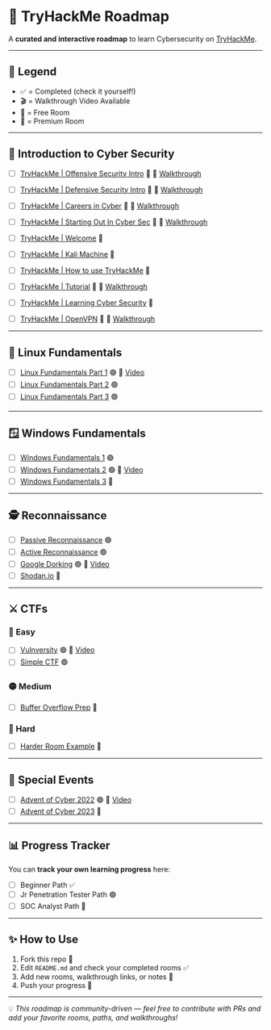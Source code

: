# 🚀 TryHackMe Roadmap  

A **curated and interactive roadmap** to learn Cybersecurity on [TryHackMe](https://tryhackme.com).  

---

## 📌 Legend  
- ✅ = Completed (check it yourself!)  
- 🎬 = Walkthrough Video Available  
- 🎁 = Free Room  
- 💸 = Premium Room  

---

## 📂 Introduction to Cyber Security 

- [ ] [TryHackMe | Offensive Security Intro](https://tryhackme.com/room/offensivesecurityintrokK) 🎁 🎥 [Walkthrough](https://www.youtube.com/watch?v=lBRHTtwsBeo)   
- [ ] [TryHackMe | Defensive Security Intro](https://tryhackme.com/room/defensivesecurityintro) 🎁 🎥 [Walkthrough](https://www.youtube.com/watch?v=3fG3HpEnM2A)  
- [ ] [TryHackMe | Careers in Cyber](https://tryhackme.com/room/careersincyber) 🎁 🎥 [Walkthrough](https://www.youtube.com/watch?v=9sMDzMIp-98)    
- [ ] [TryHackMe | Starting Out In Cyber Sec](https://tryhackme.com/room/startingoutincybersec) 🎁 🎥 [Walkthrough](https://www.youtube.com/watch?v=5g6D69bmQdw)
- [ ] [TryHackMe | Welcome](https://tryhackme.com/room/hello) 🎁 
- [ ] [TryHackMe | Kali Machine](https://tryhackme.com/room/kali) 💸
- [ ] [TryHackMe | How to use TryHackMe](https://tryhackme.com/room/howtousetryhackme) 🎁 
- [ ] [TryHackMe | Tutorial](https://tryhackme.com/room/tutorial) 🎁 🎥 [Walkthrough](https://www.youtube.com/watch?v=ROO2pDPgja4)
- [ ] [TryHackMe | Learning Cyber Security](https://tryhackme.com/room/beginnerpathintro) 🎁
- [ ] [TryHackMe | OpenVPN](https://tryhackme.com/room/openvpn) 🎁 🎥 [Walkthrough](https://www.youtube.com/watch?v=Qm3SQE-dPdA)
  

---

## 🐧 Linux Fundamentals  

- [ ] [Linux Fundamentals Part 1](https://tryhackme.com/room/linuxfundamentalspart1) 🟢 🎥 [Video](https://youtu.be/zzzzz)  
- [ ] [Linux Fundamentals Part 2](https://tryhackme.com/room/linuxfundamentalspart2) 🟢  
- [ ] [Linux Fundamentals Part 3](https://tryhackme.com/room/linuxfundamentalspart3) 🟢  

---

## 🪟 Windows Fundamentals  

- [ ] [Windows Fundamentals 1](https://tryhackme.com/room/windowsfundamentals1xbx) 🟢  
- [ ] [Windows Fundamentals 2](https://tryhackme.com/room/windowsfundamentals2x0x) 🟢 🎥 [Video](https://youtu.be/aaaaa)  
- [ ] [Windows Fundamentals 3](https://tryhackme.com/room/windowsfundamentals3xzx) 🔴  

---

## 🕵️ Reconnaissance  

- [ ] [Passive Reconnaissance](https://tryhackme.com/room/passiverecon) 🟢  
- [ ] [Active Reconnaissance](https://tryhackme.com/room/activerecon) 🟢  
- [ ] [Google Dorking](https://tryhackme.com/room/googledorking) 🟢 🎥 [Video](https://youtu.be/bbbbb)  
- [ ] [Shodan.io](https://tryhackme.com/room/shodan) 🔴  

---

## ⚔️ CTFs  

### 🎯 Easy  
- [ ] [Vulnversity](https://tryhackme.com/room/vulnversity) 🟢 🎥 [Video](https://youtu.be/ccccc)  
- [ ] [Simple CTF](https://tryhackme.com/room/easyctf) 🟢  

### 🟡 Medium  
- [ ] [Buffer Overflow Prep](https://tryhackme.com/room/bufferoverflowprep) 🔴  

### 🔴 Hard  
- [ ] [Harder Room Example](https://tryhackme.com/room/hardroom) 🔴  

---

## 🎄 Special Events  

- [ ] [Advent of Cyber 2022](https://tryhackme.com/room/adventofcyber2022) 🟢 🎥 [Video](https://youtu.be/ddddd)  
- [ ] [Advent of Cyber 2023](https://tryhackme.com/room/adventofcyber2023) 🔴  

---

## 📊 Progress Tracker  

You can **track your own learning progress** here:  

- [ ] Beginner Path ✅  
- [ ] Jr Penetration Tester Path 🟢  
- [ ] SOC Analyst Path 🔴  

---

## ✨ How to Use  

1. Fork this repo 🍴  
2. Edit `README.md` and check your completed rooms ✅  
3. Add new rooms, walkthrough links, or notes 📝  
4. Push your progress 🚀  

---

💡 *This roadmap is community-driven — feel free to contribute with PRs and add your favorite rooms, paths, and walkthroughs!*  
